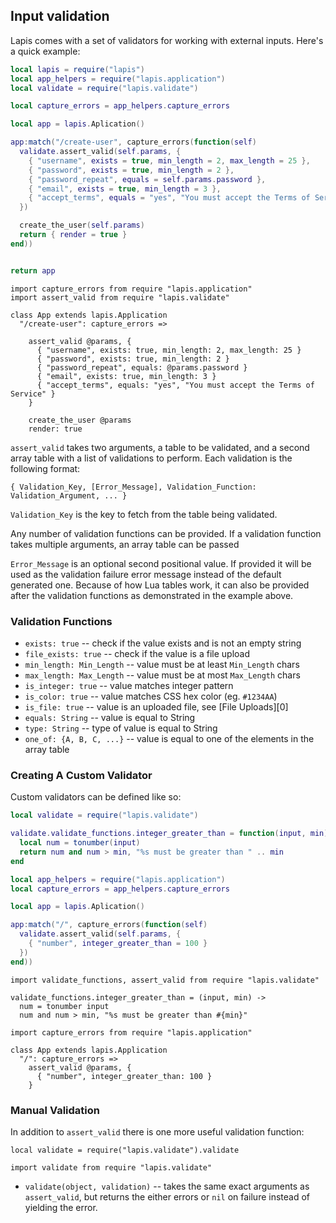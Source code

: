 ## Input validation

Lapis comes with a set of validators for working with external inputs. Here's a
quick example:

```lua
local lapis = require("lapis")
local app_helpers = require("lapis.application")
local validate = require("lapis.validate")

local capture_errors = app_helpers.capture_errors

local app = lapis.Aplication()

app:match("/create-user", capture_errors(function(self)
  validate.assert_valid(self.params, {
    { "username", exists = true, min_length = 2, max_length = 25 },
    { "password", exists = true, min_length = 2 },
    { "password_repeat", equals = self.params.password },
    { "email", exists = true, min_length = 3 },
    { "accept_terms", equals = "yes", "You must accept the Terms of Service" }
  })

  create_the_user(self.params)
  return { render = true }
end))


return app

```

```moon
import capture_errors from require "lapis.application"
import assert_valid from require "lapis.validate"

class App extends lapis.Application
  "/create-user": capture_errors =>

    assert_valid @params, {
      { "username", exists: true, min_length: 2, max_length: 25 }
      { "password", exists: true, min_length: 2 }
      { "password_repeat", equals: @params.password }
      { "email", exists: true, min_length: 3 }
      { "accept_terms", equals: "yes", "You must accept the Terms of Service" }
    }

    create_the_user @params
    render: true
```

`assert_valid` takes two arguments, a table to be validated, and a second array
table with a list of validations to perform. Each validation is the following format:

    { Validation_Key, [Error_Message], Validation_Function: Validation_Argument, ... }

`Validation_Key` is the key to fetch from the table being validated.

Any number of validation functions can be provided. If a validation function
takes multiple arguments, an array table can be passed

`Error_Message` is an optional second positional value. If provided it will be
used as the validation failure error message instead of the default generated
one. Because of how Lua tables work, it can also be provided after the
validation functions as demonstrated in the example above.

### Validation Functions

* `exists: true` -- check if the value exists and is not an empty string
* `file_exists: true` -- check if the value is a file upload
* `min_length: Min_Length` -- value must be at least `Min_Length` chars
* `max_length: Max_Length` -- value must be at most `Max_Length` chars
* `is_integer: true` -- value matches integer pattern
* `is_color: true` -- value matches CSS hex color (eg. `#1234AA`)
* `is_file: true` -- value is an uploaded file, see [File Uploads][0]
* `equals: String` -- value is equal to String
* `type: String` -- type of value is equal to String
* `one_of: {A, B, C, ...}` -- value is equal to one of the elements in the array table


### Creating A Custom Validator

Custom validators can be defined like so:

```lua
local validate = require("lapis.validate")

validate.validate_functions.integer_greater_than = function(input, min)
  local num = tonumber(input)
  return num and num > min, "%s must be greater than " .. min
end

local app_helpers = require("lapis.application")
local capture_errors = app_helpers.capture_errors

local app = lapis.Aplication()

app:match("/", capture_errors(function(self)
  validate.assert_valid(self.params, {
    { "number", integer_greater_than = 100 }
  })
end))
```

```moon
import validate_functions, assert_valid from require "lapis.validate"

validate_functions.integer_greater_than = (input, min) ->
  num = tonumber input
  num and num > min, "%s must be greater than #{min}"

import capture_errors from require "lapis.application"

class App extends lapis.Application
  "/": capture_errors =>
    assert_valid @params, {
      { "number", integer_greater_than: 100 }
    }
```

### Manual Validation

In addition to `assert_valid` there is one more useful validation function:

```moon
local validate = require("lapis.validate").validate
```

```moon
import validate from require "lapis.validate"
```

* `validate(object, validation)` -- takes the same exact arguments as
  `assert_valid`, but returns the either errors or `nil` on failure instead of
  yielding the error.

